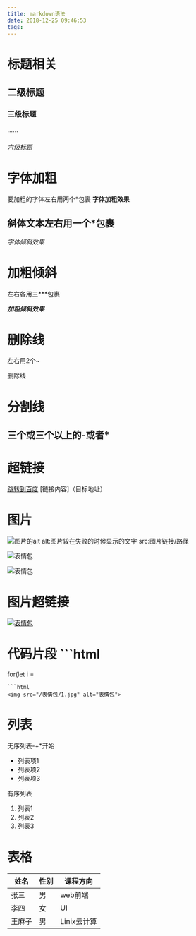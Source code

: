 ```yaml
---
title: markdown语法
date: 2018-12-25 09:46:53
tags:
---
```

# 标题相关
## 二级标题
### 三级标题
......
###### 六级标题

# 字体加粗
要加粗的字体左右用两个*包裹
**字体加粗效果**

## 斜体文本左右用一个*包裹

*字体倾斜效果*

# 加粗倾斜
左右各用三***包裹

***加粗倾斜效果***

# 删除线
左右用2个~

~~删除线~~

# 分割线
三个或三个以上的-或者*
---

# 超链接
[跳转到百度](http://www.baidu.com)
[链接内容]（目标地址）

# 图片
![图片的alt](图片src)
alt:图片较在失败的时候显示的文字
src:图片链接/路径

![表情包](http://www.17qq.com/img_biaoqing/61524840.jpeg)

![表情包](/表情包/1.jpg)

# 图片超链接
[![表情包](/表情包/1.jpg)](http://www.baidu.com)

# 代码片段 ```html
for(let i =
```
```html
<img src="/表情包/1.jpg" alt="表情包">
```
# 列表
无序列表-+*开始
- 列表项1
- 列表项2
- 列表项3

有序列表

1. 列表1
2. 列表2
3. 列表3

# 表格

姓名|性别|课程方向
-|-|-
张三|男|web前端
李四|女|UI
王麻子|男|Linix云计算
